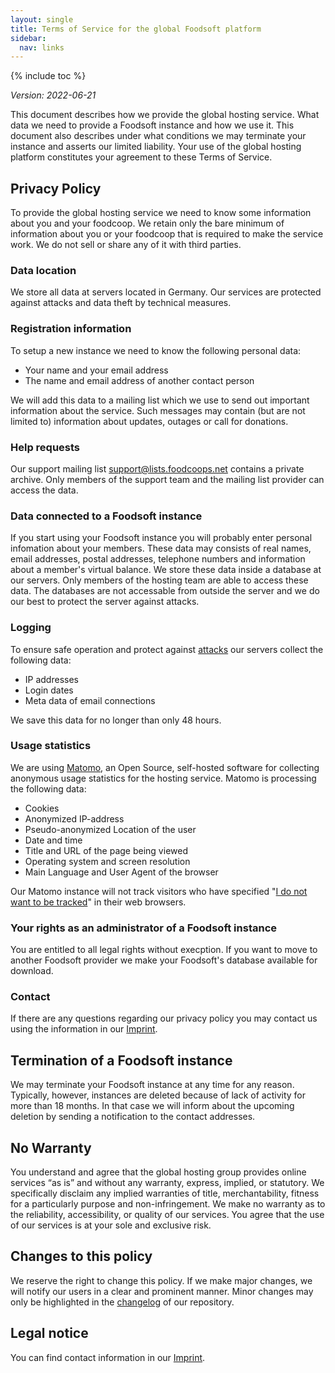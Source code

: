 ```yaml
---
layout: single
title: Terms of Service for the global Foodsoft platform
sidebar:
  nav: links
---
```

{% include toc %}

*Version: 2022-06-21*

This document describes how we provide the global hosting service. What data we need to provide a
Foodsoft instance and how we use it. This document also describes under what conditions we may
terminate your instance and asserts our limited liability. Your use of the global hosting platform
constitutes your agreement to these Terms of Service.

## Privacy Policy

To provide the global hosting service we need to know some information about you and your foodcoop.
We retain only the bare minimum of information about you or your foodcoop that is required to make
the service work. We do not sell or share any of it with third parties.

### Data location

We store all data at servers located in Germany. Our services are protected against attacks and
data theft by technical measures. 

### Registration information

To setup a new instance we need to know the following personal data:
 
 - Your name and your email address
 - The name and email address of another contact person

We will add this data to a mailing list which we use to send out important information about the service.
Such messages may contain (but are not limited to) information about updates, outages or call for donations.

### Help requests

Our support mailing list [support@lists.foodcoops.net](mailto:support@lists.foodcoops.net) contains a
private archive. Only members of the support team and the mailing list provider can access the data.

### Data connected to a Foodsoft instance

If you start using your Foodsoft instance you will probably enter personal infomation about your members.
These data may consists of real names, email addresses, postal addresses, telephone numbers and information about
a member's virtual balance. We store these data inside a database at our servers. Only members of the hosting team
are able to access these data. The databases are not accessable from outside the server and we do our best to protect
the server against attacks.

### Logging

To ensure safe operation and protect against [attacks](https://en.wikipedia.org/wiki/Brute-force_search) our servers
collect the following data:
- IP addresses
- Login dates
- Meta data of email connections

We save this data for no longer than only 48 hours.

### Usage statistics

We are using [Matomo](https://matomo.org), an Open Source, self-hosted software for collecting anonymous usage
statistics for the hosting service. Matomo is processing the following data:
- Cookies
- Anonymized IP-address
- Pseudo-anonymized Location of the user
- Date and time
- Title and URL of the page being viewed
- Operating system and screen resolution
- Main Language and User Agent of the browser

Our Matomo instance will not track visitors who have specified
"[I do not want to be tracked](https://www.eff.org/issues/do-not-track)" in their web browsers.

### Your rights as an administrator of a Foodsoft instance

You are entitled to all legal rights without execption. If you want to move to another Foodsoft
provider we make your Foodsoft's database available for download.

### Contact

If there are any questions regarding our privacy policy you may contact us using the information in our
[Imprint](/imprint).

## Termination of a Foodsoft instance

We may terminate your Foodsoft instance at any time for any reason. Typically, however,
instances are deleted because of lack of activity for more than 18 months. In that case we will
inform about the upcoming deletion by sending a notification to the contact addresses.

## No Warranty

You understand and agree that the global hosting group provides online services “as is” and without
any warranty, express, implied, or statutory. We specifically disclaim any implied warranties of title,
merchantability, fitness for a particularly purpose and non-infringement. We make no warranty as to the
reliability, accessibility, or quality of our services. You agree that the use of our services is at
your sole and exclusive risk.

## Changes to this policy

We reserve the right to change this policy. If we make major changes, we will notify our users in a clear and prominent manner. Minor changes may only be highlighted in the [changelog](https://github.com/foodcoops/foodcoops.github.io/commits/master/tos.md) of our repository.

## Legal notice

You can find contact information in our [Imprint](/imprint).
